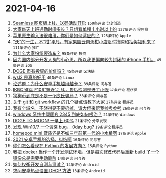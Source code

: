 # 2021-04-16

1. [Seamless 网页版上线，送码活动开启](https://www.v2ex.com/t/771018) `160条评论` `分享创造`
1. [大家每天上班通勤时间多长？只想看单程 1 小时以上的](https://www.v2ex.com/t/771027) `137条评论` `程序员`
1. [苹果原生输入法很难用，你们是如何适应的？](https://www.v2ex.com/t/771000) `125条评论` `Apple`
1. [“沃”的一生，不“柑”平凡，有家果园云南沃柑小店限时抢购和抽奖福利来了](https://www.v2ex.com/t/771009) `111条评论` `推广`
1. [为什么大家纷纷要造车？](https://www.v2ex.com/t/770998) `95条评论` `投资`
1. [因为国内部分开发人员的小心思，所以我更偏向较为封闭的 iPhone 手机。](https://www.v2ex.com/t/770993) `49条评论` `iOS`
1. [DOGE 币有投资的价值吗？](https://www.v2ex.com/t/770996) `45条评论` `区块链`
1. [wsl2 是真的好用](https://www.v2ex.com/t/771093) `40条评论` `Linux`
1. [论述题：为什么安卓手机越用越卡？](https://www.v2ex.com/t/770984) `39条评论` `问与答`
1. [IKBC 键盘 F108“短寿”后续，售后检测是进了小强](https://www.v2ex.com/t/771077) `37条评论` `程序员`
1. [狗狗币到底是不是一个庞氏骗局？](https://www.v2ex.com/t/770999) `33条评论` `问与答`
1. [关于 git 和 git workflow 的几个疑点请教下大家](https://www.v2ex.com/t/771099) `27条评论` `程序员`
1. [我有个域名，不晓得要不要扔掉，请大佬来帮我参考参考](https://www.v2ex.com/t/771075) `26条评论` `问与答`
1. [windows 系统中顽固的 2345 到底如何根治？](https://www.v2ex.com/t/771113) `21条评论` `Windows`
1. [DOGE TO MOON! 一早上 60%](https://www.v2ex.com/t/770987) `21条评论` `分享发现`
1. [发现 Win10/7 一个资深 bug， 0day bug?](https://www.v2ex.com/t/770983) `19条评论` `程序员`
1. [homepod mini 音质还是不如三年前第一代的小水桶啊](https://www.v2ex.com/t/771057) `17条评论` `Apple`
1. [2021 安卓手机的选择，纠结啊](https://www.v2ex.com/t/770995) `16条评论` `问与答`
1. [你们怎么看现在 Python 的发展方向？](https://www.v2ex.com/t/771010) `15条评论` `Python`
1. [我把 docker 当作一个开发测试环境，但是每次修改代码后重新 build 了一个镜像总是需要手动删除](https://www.v2ex.com/t/771073) `14条评论` `问与答`
1. [如何权衡开发自测与测试？](https://www.v2ex.com/t/770988) `14条评论` `Android`
1. [求问安卓热点设置 DHCP 方法](https://www.v2ex.com/t/771055) `13条评论` `Android`
